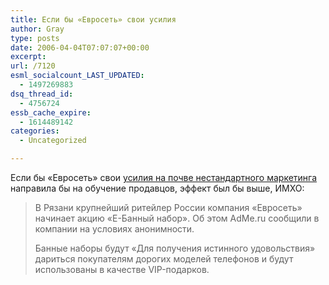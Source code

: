```yaml
---
title: Если бы «Евросеть» свои усилия
author: Gray
type: posts
date: 2006-04-04T07:07:07+00:00
excerpt:
url: /7120
esml_socialcount_LAST_UPDATED:
  - 1497269883
dsq_thread_id:
  - 4756724
essb_cache_expire:
  - 1614489142
categories:
  - Uncategorized

---
```








Если бы &#171;Евросеть&#187; свои <a href="http://adme.ru/adnews/2006/04/04/5790.html" target="_blank">усилия на почве нестандартного маркетинга</a> направила бы на обучение продавцов, эффект был бы выше, ИМХО:

> В Рязани крупнейший ритейлер России компания &laquo;Евросеть&raquo; начинает акцию &laquo;Е-Банный набор&raquo;. Об этом AdMe.ru сообщили в компании на условиях анонимности.
> 
> Банные наборы будут &laquo;Для получения истинного удовольствия&raquo; дариться покупателям дорогих моделей телефонов и будут использованы в качестве VIP-подарков.